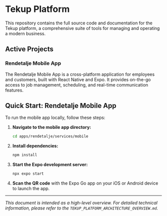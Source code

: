 # Tekup Platform

This repository contains the full source code and documentation for the Tekup platform, a comprehensive suite of tools for managing and operating a modern business.

## Active Projects

### Rendetalje Mobile App
The Rendetalje Mobile App is a cross-platform application for employees and customers, built with React Native and Expo. It provides on-the-go access to job management, scheduling, and real-time communication features.

## Quick Start: Rendetalje Mobile App

To run the mobile app locally, follow these steps:

1.  **Navigate to the mobile app directory:**
    ```bash
    cd apps/rendetalje/services/mobile
    ```

2.  **Install dependencies:**
    ```bash
    npm install
    ```

3.  **Start the Expo development server:**
    ```bash
    npx expo start
    ```

4.  **Scan the QR code** with the Expo Go app on your iOS or Android device to launch the app.

---
_This document is intended as a high-level overview. For detailed technical information, please refer to the `TEKUP_PLATFORM_ARCHITECTURE_OVERVIEW.md`._